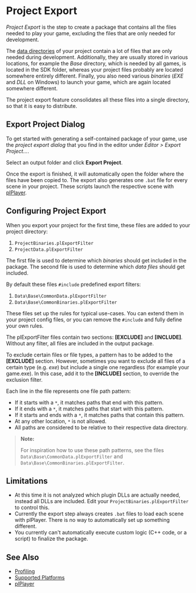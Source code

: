 # Project Export

*Project Export* is the step to create a package that contains all the files needed to play your game, excluding the files that are only needed for development.

The [data directories](../projects/data-directories.md) of your project contain a lot of files that are only needed during development. Additionally, they are usually stored in various locations, for example the *Base* directory, which is needed by all games, is located in the SDK folder, whereas your project files probably are located somewhere entirely different. Finally, you also need various *binaries* (*EXE* and *DLL* on Windows) to launch your game, which are again located somewhere different.

The project export feature consolidates all these files into a single directory, so that it is easy to distribute.

## Export Project Dialog

To get started with generating a self-contained package of your game, use the *project export dialog* that you find in the editor under *Editor > Export Project...*.

Select an output folder and click **Export Project**.

Once the export is finished, it will automatically open the folder where the files have been copied to. The export also generates one `.bat` file for every scene in your project. These scripts launch the respective scene with [plPlayer](../tools/player.md).

## Configuring Project Export

When you export your project for the first time, these files are added to your project directory:

1. `ProjectBinaries.plExportFilter`
1. `ProjectData.plExportFilter`

The first file is used to determine which *binaries* should get included in the package.
The second file is used to determine which *data files* should get included.

By default these files `#include` predefined export filters:

1. `Data\Base\CommonData.plExportFilter`
1. `Data\Base\CommonBinaries.plExportFilter`

These files set up the rules for typical use-cases. You can extend them in your project config files, or you can remove the `#include` and fully define your own rules.

The plExportFilter files contain two sections: **[EXCLUDE]** and **[INCLUDE]**. Without any filter, all files are included in the output package.

To exclude certain files or file types, a pattern has to be added to the **[EXCLUDE]** section. However, sometimes you want to exclude all files of a certain type (e.g. *exe*) but include a single one regardless (for example your game.exe). In this case, add it to the **[INCLUDE]** section, to override the exclusion filter.

Each line in the file represents one file path pattern:

* If it starts with a `*`, it matches paths that end with this pattern.
* If it ends with a `*`, it matches paths that start with this pattern.
* If it starts and ends with a `*`, it matches paths that contain this pattern.
* At any other location, `*` is not allowed.
* All paths are considered to be relative to their respective data directory.

> **Note:**
>
> For inspiration how to use these path patterns, see the files `Data\Base\CommonData.plExportFilter` and `Data\Base\CommonBinaries.plExportFilter`.

## Limitations

* At this time it is not analyzed which plugin DLLs are actually needed, instead all DLLs are included. Edit your `ProjectBinaries.plExportFilter` to control this.
* Currently the export step always creates `.bat` files to load each scene with plPlayer. There is no way to automatically set up something different.
* You currently can't automatically execute custom logic (C++ code, or a script) to finalize the package.

## See Also

* [Profiling](../performance/profiling.md)
* [Supported Platforms](../build/supported-platforms.md)
* [plPlayer](../tools/player.md)
